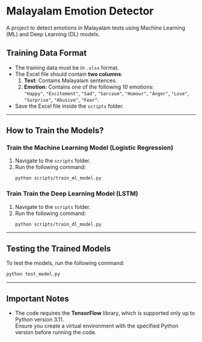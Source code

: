 # Malayalam Emotion Detector

A project to detect emotions in Malayalam texts using Machine Learning (ML) and Deep Learning (DL) models.

## Training Data Format

- The training data must be in `.xlsx` format.
- The Excel file should contain **two columns**:
  1. **Text**: Contains Malayalam sentences.
  2. **Emotion**: Contains one of the following 10 emotions:  
     `"Happy"`, `"Excitement"`, `"Sad"`, `"Sarcasm"`, `"Humour"`, `"Anger"`, `"Love"`, `"Surprise"`, `"Abusive"`, `"Fear"`.
- Save the Excel file inside the `scripts` folder.

---

## How to Train the Models?

### Train the Machine Learning Model (Logistic Regression)

1. Navigate to the `scripts` folder.
2. Run the following command:
   ```bash
   python scripts/train_ml_model.py
   ```

### Train Train the Deep Learning Model (LSTM)

1. Navigate to the `scripts` folder.
2. Run the following command:
   ```bash
   python scripts/train_dl_model.py
   ```

---

## Testing the Trained Models

To test the models, run the following command:

```bash
python test_model.py
```

---

## Important Notes

- The code requires the **TensorFlow** library, which is supported only up to Python version 3.11.  
  Ensure you create a virtual environment with the specified Python version before running the code.
